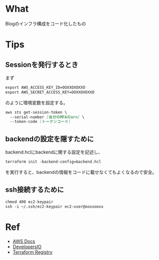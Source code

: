 # What
Blogのインフラ構成をコード化したもの

# Tips
## Sessionを発行するとき
まず
```md
export AWS_ACCESS_KEY_ID=OOXXOXOXXO
export AWS_SECRET_ACCESS_KEY=OOXXOXOXXO
```
のように環境変数を設定する。

```md
aws sts get-session-token \
  --serial-number [自分のMFAのarn] \
  --token-code [トークンコード]
```

## backendの設定を隠すために
backend.hclにbackendに関する設定を記述し、
```md
terraform init -backend-config=backend.hcl
```
を実行すると、backendの情報をコードに載せなくてもよくなるので安全。


## ssh接続するために
```md
chmod 400 ec2-keypair
ssh -i ~/.ssh/ec2-keypair ec2-user@ooxxooxx
```


# Ref
- [AWS Docs](https://docs.aws.amazon.com/ja_jp/)
- [DevelopersIO](https://dev.classmethod.jp/)
- [Terraform Registry](https://registry.terraform.io/namespaces/hashicorp)

